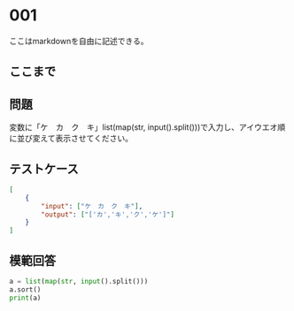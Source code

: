 # 001

ここはmarkdownを自由に記述できる。

ここまで
---
## 問題

変数に「ケ　カ　ク　キ」list(map(str, input().split()))で入力し、アイウエオ順に並び変えて表示させてください。

## テストケース

```json
[
	{
		"input": ["ケ　カ　ク　キ"],
		"output": ["['カ','キ','ク','ケ']"]
  	}
]
```

## 模範回答
```python
a = list(map(str, input().split()))
a.sort()
print(a)
```
